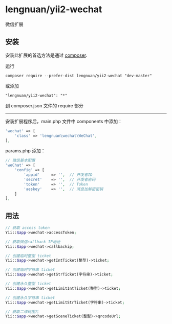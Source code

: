 lengnuan/yii2-wechat
====================
微信扩展

安装
------------

安装此扩展的首选方法是通过 [composer](http://getcomposer.org/download/).

运行

```
composer require --prefer-dist lengnuan/yii2-wechat "dev-master"
```

或添加

```
"lengnuan/yii2-wechat": "*"
```

到 composer.json 文件的 require 部分


-----

安装扩展程序后，main.php 文件中 components 中添加：

```php
'wechat' => [
    'class' => 'lengnuan\wechat\WeChat',
],
```

params.php 添加：
```php
// 微信基本配置
'weChat' => [
    'config' => [
        'appid'     => '',  // 开发者ID
        'secret'    => '',  // 开发者密码
        'token'     => '',  // Token
        'aeskey'    => '',  // 消息加解密密钥
    ]
],
```


用法
-----
```php
// 获取 access token
Yii::$app->wechat->accessToken;

// 获取微信callback IP地址
Yii::$app->wechat->callbackip;

// 创建临时整型 ticket
Yii::$app->wechat->getIntTicket(整型)->ticket;

// 创建临时字符串 ticket
Yii::$app->wechat->getStrTicket(字符串)->ticket;

// 创建永久整型 ticket
Yii::$app->wechat->getLimitIntTicket(整型)->ticket;

// 创建永久字符串 ticket
Yii::$app->wechat->getLimitStrTicket(字符串)->ticket;

// 获取二维码图片
Yii::$app->wechat->getSceneTicket(整型)->qrcodeUrl;
```